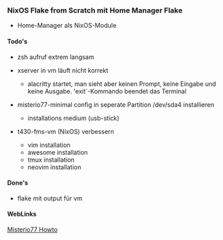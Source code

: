 ### NixOS Flake from Scratch mit Home Manager Flake

- Home-Manager als NixOS-Module

#### Todo's
- zsh aufruf extrem langsam
- xserver in vm läuft nicht korrekt
  - alacritty startet, man sieht aber keinen Prompt, keine Eingabe und keine Ausgabe. 'exit`-Kommando beendet das Terminal
- misterio77-minimal config in seperate Partition /dev/sda4 installieren
  - installations medium (usb-stick)

- t430-fms-vm (NixOS) verbessern
  - vim installation
  - awesome installation
  - tmux installation
  - neovim installation

#### Done's
- flake mit output für vm

#### WebLinks
[Misterio77 Howto](https://github.com/Misterio77/nix-starter-configs)

